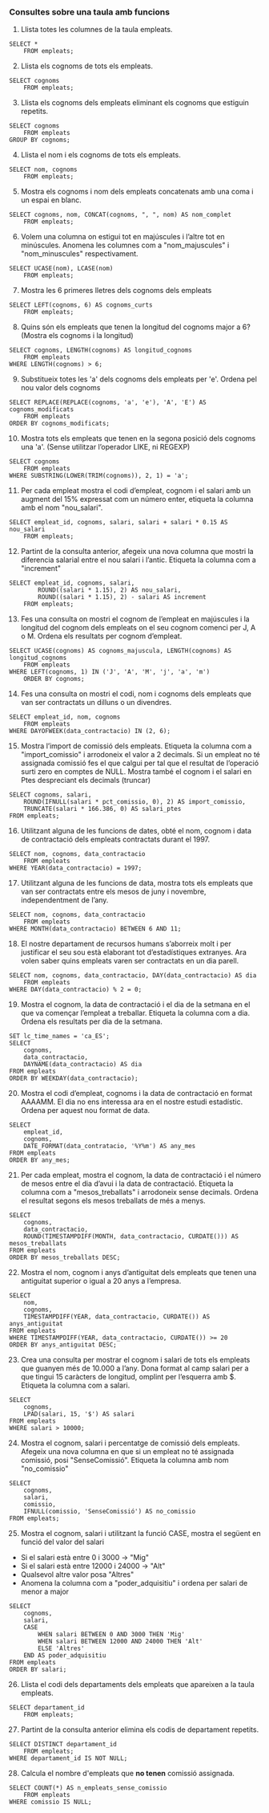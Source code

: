 ### Consultes sobre una taula amb funcions

1. Llista totes les columnes de la taula empleats.
```mysql
SELECT * 
	FROM empleats;
```

2. Llista els cognoms de tots els empleats.
```mysql
SELECT cognoms
	FROM empleats;
```
   
3. Llista els cognoms dels empleats eliminant els cognoms que estiguin repetits.
```mysql
SELECT cognoms
	FROM empleats
GROUP BY cognoms;
```
   
4. Llista el nom i els cognoms de tots els empleats.
```mysql
SELECT nom, cognoms
	FROM empleats;
```
   
5. Mostra els cognoms i nom dels empleats concatenats amb una coma i un
espai en blanc.
```mysql
SELECT cognoms, nom, CONCAT(cognoms, ", ", nom) AS nom_complet
	FROM empleats;
```

6. Volem una columna on estigui tot en majúscules i l’altre tot en minúscules. Anomena les columnes com a "nom_majuscules" i "nom_minuscules" respectivament.
```mysql
SELECT UCASE(nom), LCASE(nom)
	FROM empleats;
```
   
7. Mostra les 6 primeres lletres dels cognoms dels empleats
```mysql
SELECT LEFT(cognoms, 6) AS cognoms_curts
	FROM empleats;
```
   
8. Quins són els empleats que tenen la longitud del cognoms major a 6? (Mostra els cognoms i la longitud)
```mysql
SELECT cognoms, LENGTH(cognoms) AS longitud_cognoms  
	FROM empleats
WHERE LENGTH(cognoms) > 6;
```
   
9. Substitueix totes les 'a' dels cognoms dels empleats per 'e'. Ordena pel nou valor dels cognoms
```mysql
SELECT REPLACE(REPLACE(cognoms, 'a', 'e'), 'A', 'E') AS cognoms_modificats  
	FROM empleats
ORDER BY cognoms_modificats;
```

10. Mostra tots els empleats que tenen en la segona posició dels cognoms una 'a'. (Sense utilitzar l’operador LIKE, ni REGEXP)
```mysql
SELECT cognoms
	FROM empleats 
WHERE SUBSTRING(LOWER(TRIM(cognoms)), 2, 1) = 'a';
```

11. Per cada empleat mostra el codi d’empleat, cognom i el salari amb un augment del 15% expressat com un número enter, etiqueta la columna amb el nom "nou_salari".
```mysql
SELECT empleat_id, cognoms, salari, salari + salari * 0.15 AS nou_salari
	FROM empleats;
```   

12. Partint de la consulta anterior, afegeix una nova columna que mostri la diferencia salarial entre el nou salari i l’antic. Etiqueta la columna com a "increment"    
```mysql
SELECT empleat_id, cognoms, salari, 
		ROUND((salari * 1.15), 2) AS nou_salari, 
        ROUND((salari * 1.15), 2) - salari AS increment
	FROM empleats;
```

13. Fes una consulta on mostri el cognom de l’empleat en majúscules i la longitud del cognom dels empleats on el seu cognom comenci per J, A o M. Ordena els resultats per cognom d’empleat.
```mysql
SELECT UCASE(cognoms) AS cognoms_majuscula, LENGTH(cognoms) AS longitud_cognoms
	FROM empleats  
WHERE LEFT(cognoms, 1) IN ('J', 'A', 'M', 'j', 'a', 'm')  
	ORDER BY cognoms;
```   

14. Fes una consulta on mostri el codi, nom i cognoms dels empleats que van ser contractats un dilluns o un divendres.
```mysql
SELECT empleat_id, nom, cognoms 
	FROM empleats
WHERE DAYOFWEEK(data_contractacio) IN (2, 6);
```   

15. Mostra l’import de comissió dels empleats. Etiqueta la columna com a "import_comissio" i arrodoneix el valor a 2 decimals. Si un empleat no té assignada comissió fes el que calgui per tal que el resultat de l’operació surti zero en comptes de NULL. Mostra també el cognom i el salari en Ptes despreciant els decimals (truncar)
```mysql
SELECT cognoms, salari,
    ROUND(IFNULL(salari * pct_comissio, 0), 2) AS import_comissio,
    TRUNCATE(salari * 166.386, 0) AS salari_ptes
FROM empleats;
```   

16. Utilitzant alguna de les funcions de dates, obté el nom, cognom i data de contractació dels empleats contractats durant el 1997.
```mysql
SELECT nom, cognoms, data_contractacio
	FROM empleats
WHERE YEAR(data_contractacio) = 1997;
```   

17. Utilitzant alguna de les funcions de data, mostra tots els empleats que van ser contractats entre els mesos de juny i novembre, independentment de l’any.
```mysql
SELECT nom, cognoms, data_contractacio
	FROM empleats
WHERE MONTH(data_contractacio) BETWEEN 6 AND 11;
```   

18. El nostre departament de recursos humans s’aborreix molt i per justificar el seu sou està elaborant tot d’estadístiques extranyes. Ara volen saber quins empleats varen ser contractats en un dia parell.
```mysql
SELECT nom, cognoms, data_contractacio, DAY(data_contractacio) AS dia
	FROM empleats  
WHERE DAY(data_contractacio) % 2 = 0;
```   

19. Mostra el cognom, la data de contractació i el dia de la setmana en el que va començar l’empleat a treballar. Etiqueta la columna com a dia. Ordena els resultats per dia de la setmana.
```mysql
SET lc_time_names = 'ca_ES';
SELECT  
    cognoms,  
    data_contractacio,  
    DAYNAME(data_contractacio) AS dia  
FROM empleats  
ORDER BY WEEKDAY(data_contractacio);
```   

20. Mostra el codi d’empleat, cognoms i la data de contractació en format AAAAMM. El dia no ens interessa ara en el nostre estudi estadístic. Ordena per aquest nou format de data.
```mysql
SELECT  
    empleat_id, 
    cognoms,
    DATE_FORMAT(data_contratacio, '%Y%m') AS any_mes
FROM empleats
ORDER BY any_mes;
```   

21. Per cada empleat, mostra el cognom, la data de contractació i el número de mesos entre el dia d’avui i la data de contractació. Etiqueta la columna com a "mesos_treballats" i arrodoneix sense decimals. Ordena el resultat segons els mesos treballats de més a menys.
```mysql
SELECT  
    cognoms,  
    data_contractacio,  
    ROUND(TIMESTAMPDIFF(MONTH, data_contractacio, CURDATE())) AS mesos_treballats  
FROM empleats  
ORDER BY mesos_treballats DESC;
```   

22. Mostra el nom, cognom i anys d’antiguitat dels empleats que tenen una antiguitat superior o igual a 20 anys a l’empresa.
```mysql
SELECT  
    nom,  
    cognoms,  
    TIMESTAMPDIFF(YEAR, data_contractacio, CURDATE()) AS anys_antiguitat  
FROM empleats  
WHERE TIMESTAMPDIFF(YEAR, data_contractacio, CURDATE()) >= 20  
ORDER BY anys_antiguitat DESC;
```   

23. Crea una consulta per mostrar el cognom i salari de tots els empleats que guanyen més de 10.000 a l’any. Dona format al camp salari per a que tingui 15 caràcters de longitud, omplint per l’esquerra amb $. Etiqueta la columna com a salari.
```mysql
SELECT  
    cognoms,  
    LPAD(salari, 15, '$') AS salari  
FROM empleats  
WHERE salari > 10000;
```      

24. Mostra el cognom, salari i percentatge de comissió dels empleats. Afegeix una nova columna en que si un empleat no té assignada comissió, posi "SenseComissió". Etiqueta la columna amb nom "no_comissio"
```mysql
SELECT  
    cognoms,  
    salari,  
    comissio,  
    IFNULL(comissio, 'SenseComissió') AS no_comissio  
FROM empleats;
```      

25. Mostra el cognom, salari i utilitzant la funció CASE, mostra el següent en
funció del valor del salari
  - Si el salari està entre 0 i 3000 -> "Mig"
  - Si el salari està entre 12000 i 24000 -> "Alt"
  - Qualsevol altre valor posa "Altres"
  - Anomena la columna com a "poder_adquisitiu" i ordena per salari de menor a major
```mysql
SELECT  
    cognoms,  
    salari,  
    CASE  
        WHEN salari BETWEEN 0 AND 3000 THEN 'Mig'  
        WHEN salari BETWEEN 12000 AND 24000 THEN 'Alt'  
        ELSE 'Altres'  
    END AS poder_adquisitiu  
FROM empleats  
ORDER BY salari;
```      

26. Llista el codi dels departaments dels empleats que apareixen a la taula empleats.
```mysql
SELECT departament_id  
	FROM empleats;
```      

27. Partint de la consulta anterior elimina els codis de departament repetits.
```mysql
SELECT DISTINCT departament_id  
	FROM empleats;
WHERE departament_id IS NOT NULL;
```      

28. Calcula el nombre d'empleats que **no tenen** comissió assignada.
```mysql
SELECT COUNT(*) AS n_empleats_sense_comissio  
	FROM empleats  
WHERE comissio IS NULL;
```      

